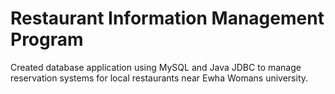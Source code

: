 # Restaurant Information Management Program
Created database application using MySQL and Java JDBC to manage reservation systems for local restaurants near Ewha Womans university.
